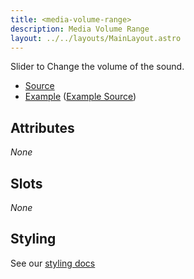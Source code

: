 ```yaml
---
title: <media-volume-range>
description: Media Volume Range
layout: ../../layouts/MainLayout.astro
---
```


Slider to Change the volume of the sound.

- [Source](https://github.com/muxinc/media-chrome/tree/main/src/js/media-volume-range.js)
- [Example](https://media-chrome.mux.dev/examples/control-elements/media-volume-range.html) ([Example Source](../examples/control-elements/media-volume-range.html))

## Attributes

_None_

## Slots

_None_

## Styling

See our [styling docs](./styling#Ranges)
